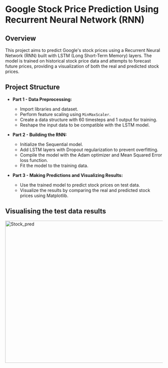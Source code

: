 # Google Stock Price Prediction Using Recurrent Neural Network (RNN)

## Overview

This project aims to predict Google's stock prices using a Recurrent Neural Network (RNN) built with LSTM (Long Short-Term Memory) layers. The model is trained on historical stock price data and attempts to forecast future prices, providing a visualization of both the real and predicted stock prices.

## Project Structure

- **Part 1 - Data Preprocessing:**
  - Import libraries and dataset.
  - Perform feature scaling using `MinMaxScaler`.
  - Create a data structure with 60 timesteps and 1 output for training.
  - Reshape the input data to be compatible with the LSTM model.

- **Part 2 - Building the RNN:**
  - Initialize the Sequential model.
  - Add LSTM layers with Dropout regularization to prevent overfitting.
  - Compile the model with the Adam optimizer and Mean Squared Error loss function.
  - Fit the model to the training data.

- **Part 3 - Making Predictions and Visualizing Results:**
  - Use the trained model to predict stock prices on test data.
  - Visualize the results by comparing the real and predicted stock prices using Matplotlib.
## Visualising the test data results
<img width="571" height="455" alt="Stock_pred" src="https://github.com/user-attachments/assets/44e60ae0-d88a-4c04-9bc9-1a4e946c2ab2" />
